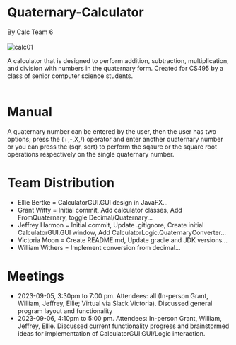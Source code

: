 # Quaternary-Calculator
By Calc Team 6<br><br>
![calc01](https://github.com/Kroll-man/Quaternary-Calculator/assets/97885755/2a8259fd-07b1-4e8b-b51b-2c703e5d254b)


A calculator that is designed to perform addition, subtraction, multiplication, and division with numbers in the quaternary form. Created for CS495 by a class of senior computer science students.<br><br>
# Manual
A quaternary number can be entered by the user, then the user has two options; press the (+,-,X,/) operator and enter another quaternary number or you can press the (sqr, sqrt) to perform the sqaure or the square root operations respectively on the single quaternary number.
# Team Distribution
- Ellie Bertke = CalculatorGUI.GUI design in JavaFX...
- Grant Witty = Initial commit, Add calculator classes, Add FromQuaternary, toggle Decimal/Quaternary...
- Jeffrey Harmon = Initial commit, Update .gitignore, Create initial CalculatorGUI.GUI window, Add CalculatorLogic.QuaternaryConverter...
- Victoria Moon = Create README.md, Update gradle and JDK versions...
- William Withers = Implement conversion from decimal...
# Meetings
- 2023-09-05, 3:30pm to 7:00 pm. Attendees: all (In-person Grant, William, Jeffrey, Ellie; Virtual via Slack Victoria). Discussed general program layout and functionality
- 2023-09-06, 4:10pm to 5:00 pm. Attendees: In-person Grant, William, Jeffrey, Ellie. Discussed current functionality progress and brainstormed ideas for implementation of CalculatorGUI.GUI/Logic interaction.

